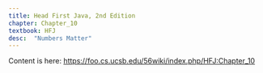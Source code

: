 ```yaml
---
title: Head First Java, 2nd Edition
chapter: Chapter_10
textbook: HFJ
desc:  "Numbers Matter"
---
```


Content is here: <https://foo.cs.ucsb.edu/56wiki/index.php/HFJ:Chapter_10>
